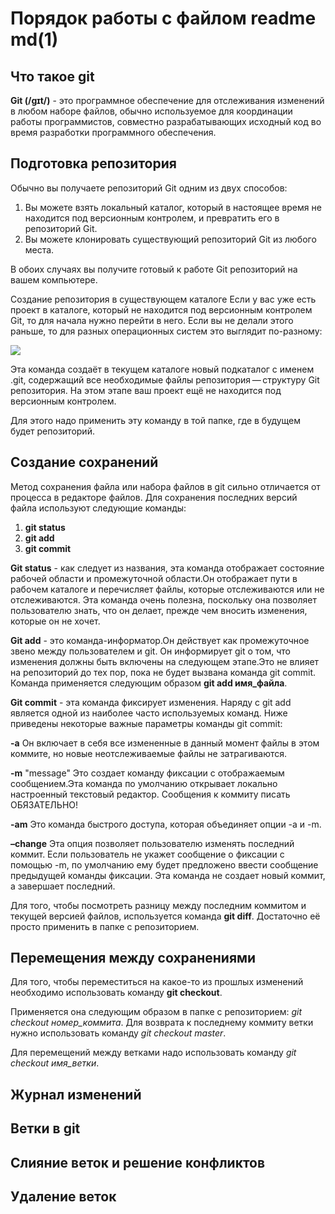# Порядок работы с файлом readme md(1)

## Что такое git
**Git (/ɡɪt/)** - это программное обеспечение для отслеживания изменений в любом наборе файлов, обычно используемое для координации работы программистов, совместно разрабатывающих исходный код во время разработки программного обеспечения.

## Подготовка репозитория
Обычно вы получаете репозиторий Git одним из двух способов:

1. Вы можете взять локальный каталог, который в настоящее время не находится под версионным контролем, и превратить его в репозиторий Git.
2. Вы можете клонировать существующий репозиторий Git из любого места.

В обоих случаях вы получите готовый к работе Git репозиторий на вашем компьютере.

Создание репозитория в существующем каталоге
Если у вас уже есть проект в каталоге, который не находится под версионным контролем Git, то для начала нужно перейти в него. Если вы не делали этого раньше, то для разных операционных систем это выглядит по-разному:

![](img1.png)

Эта команда создаёт в текущем каталоге новый подкаталог с именем .git, содержащий все необходимые файлы репозитория — структуру Git репозитория. На этом этапе ваш проект ещё не находится под версионным контролем. 

Для этого надо применить эту команду в той папке, где в будущем будет репозиторий.

## Создание сохранений
 
Метод сохранения файла или набора файлов в git сильно отличается от процесса в редакторе файлов. Для сохранения последних версий файла используют следующие команды:
1. **git status**
2. **git add**
3. **git commit**

**Git status** - как следует из названия, эта команда отображает состояние рабочей области и промежуточной области.Он отображает пути в рабочем каталоге и перечисляет файлы, которые отслеживаются или не отслеживаются. Эта команда очень полезна, поскольку она позволяет пользователю знать, что он делает, прежде чем вносить изменения, которые он не хочет.

**Git add** - это команда-информатор.Он действует как промежуточное звено между пользователем и git. Он информирует git о том, что изменения должны быть включены на следующем этапе.Это не влияет на репозиторий до тех пор, пока не будет вызвана команда git commit. Команда применяется следующим образом **git add имя_файла**. 

**Git commit** - эта команда фиксирует изменения. Наряду с git add является одной из наиболее часто используемых команд.
Ниже приведены некоторые важные параметры команды git commit:

**-a**
Он включает в себя все измененные в данный момент файлы в этом коммите, но новые неотслеживаемые файлы не затрагиваются.

**-m** "message"
Это создает команду фиксации с отображаемым сообщением.Эта команда по умолчанию открывает локально настроенный текстовый редактор. Сообщения к коммиту писать ОБЯЗАТЕЛЬНО!

**-am** 
Это команда быстрого доступа, которая объединяет опции -a и -m.

**–change**
Эта опция позволяет пользователю изменять последний коммит. Если пользователь не укажет сообщение о фиксации с помощью -m, по умолчанию ему будет предложено ввести сообщение предыдущей команды фиксации. Эта команда не создает новый коммит, а завершает последний.


Для того, чтобы посмотреть разницу между последним коммитом и текущей версией файлов, используется команда **git diff**. Достаточно её просто применить в папке с репозиторием.

## Перемещения между сохранениями

Для того, чтобы переместиться на какое-то из прошлых изменений необходимо использовать команду **git checkout**. 

Применяется она следующим образом в папке с репозиторием: *git checkout номер_коммита*. Для возврата к последнему коммиту ветки нужно использовать команду *git checkout master*.

Для перемещений между ветками надо использовать команду *git checkout имя_ветки*.

## Журнал изменений


## Ветки в git


## Слияние веток и решение конфликтов


## Удаление веток